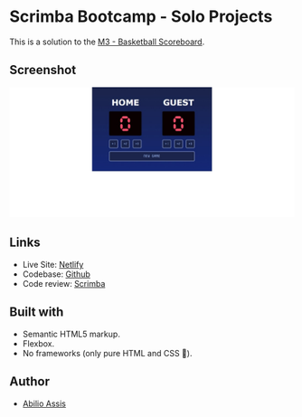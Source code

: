 # Scrimba Bootcamp - Solo Projects

This is a solution to the [M3 - Basketball Scoreboard](https://scrimba.com/scrim/cz9adVfP).

## Screenshot

![](img/screenshot.jpeg)

## Links

- Live Site: [Netlify](https://symphonious-puffpuff-38c0e6.netlify.app/)
- Codebase: [Github](https://github.com/abilioassis/basketball-scoreboard)
- Code review: [Scrimba](https://scrimba.com/scrim/co05847f9aa9c29e71d70f727)

## Built with

- Semantic HTML5 markup.
- Flexbox.
- No frameworks (only pure HTML and CSS 🏅).

## Author

- [Abilio Assis](https://www.linkedin.com/in/abilio-assis/)
